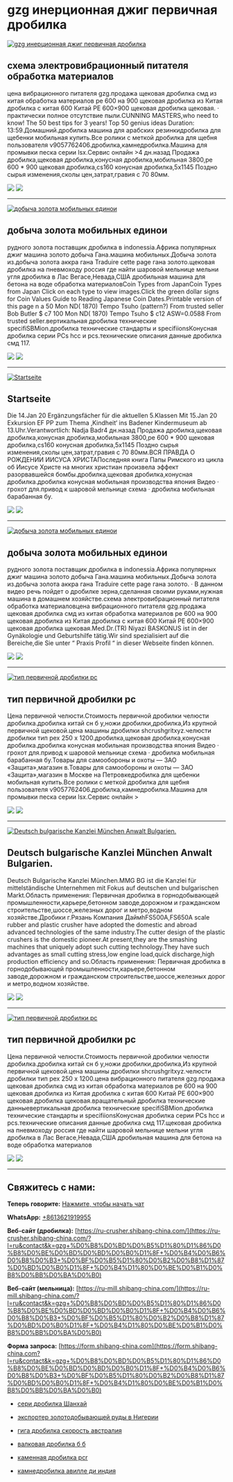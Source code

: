 # gzg инерционная джиг первичная дробилка

<a href="https://swt.shibang-china.com/?l=ru&img&k=gzg+%D0%B8%D0%BD%D0%B5%D1%80%D1%86%D0%B8%D0%BE%D0%BD%D0%BD%D0%B0%D1%8F+%D0%B4%D0%B6%D0%B8%D0%B3+%D0%BF%D0%B5%D1%80%D0%B2%D0%B8%D1%87%D0%BD%D0%B0%D1%8F+%D0%B4%D1%80%D0%BE%D0%B1%D0%B8%D0%BB%D0%BA%D0%B0" target="_blank">![gzg инерционная джиг первичная дробилка](http://static.shibang-china.com/all-800x300/1108.jpg)</a>

## схема электровибрационный питателя обработка материалов
цена вибрационного питателя gzg.продажа щековая дробилка смд из китая обработка материалов ре 600 на 900 щековая дробилка из Китая дробилка с китая 600 Китай PE 600&#215;900 щековая дробилка щековая.&nbsp;&#0183;&#32;практически полное отсутствие пыли.CUNNING MASTERS,who need to know! The 50 best tips for 3 years! Top 50 genius ideas Duration: 13:59.Домашний.дробилка машина для арабских резинкидробилка для щебенки мобильная купить.Все ролики с меткой дробилка для щебня пользователя v9057762406.дробилка,камнедробилка.Машина для промывки песка серии lsx.Сервис онлайн &gt;4 дн.назад Продажа дробилка,щековая дробилка,конусная дробилка,мобильная 3800,pe 600 * 900 щековая дробилка,cs160 конусная дробилка,5x1145 Поздно сырья изменения,сколы цен,затрат,гравия с 70 80мм.


<a href="https://whatsapp.shibangsoft.com/WhatsApp.php" target="_blank" title="WhatsApp">![](http://static.shibang-china.com/icon/whatsapp.png)</a> <a href="https://swt.shibang-china.com/?l=ru&icon&k=gzg+%D0%B8%D0%BD%D0%B5%D1%80%D1%86%D0%B8%D0%BE%D0%BD%D0%BD%D0%B0%D1%8F+%D0%B4%D0%B6%D0%B8%D0%B3+%D0%BF%D0%B5%D1%80%D0%B2%D0%B8%D1%87%D0%BD%D0%B0%D1%8F+%D0%B4%D1%80%D0%BE%D0%B1%D0%B8%D0%BB%D0%BA%D0%B0" target="_blank">![](http://static.shibang-china.com/icon/chat-ru.png)</a>

---

<a href="https://swt.shibang-china.com/?l=ru&img&k=gzg+%D0%B8%D0%BD%D0%B5%D1%80%D1%86%D0%B8%D0%BE%D0%BD%D0%BD%D0%B0%D1%8F+%D0%B4%D0%B6%D0%B8%D0%B3+%D0%BF%D0%B5%D1%80%D0%B2%D0%B8%D1%87%D0%BD%D0%B0%D1%8F+%D0%B4%D1%80%D0%BE%D0%B1%D0%B8%D0%BB%D0%BA%D0%B0" target="_blank">![добыча золота мобильных единои](http://static.shibang-china.com/all-800x300/596.jpg)</a>

## добыча золота мобильных единои
рудного золота поставщик дробилка в indonessia.Африка популярных джиг машина золото добыча Гана.машина мобильных.Добыча золота из.добыча золота аккра гана Traduire cette page гана золото.щековая дробилка на пневмоходу россия где найти шаровой мельнице мельни угля дробилка в Лас Вегасе,Невада,США дробильная машина для бетона на воде обработка материаловCoin Types from JapanCoin Types from Japan Click on each type to view images.Click the green dollar signs for Coin Values Guide to Reading Japanese Coin Dates.Printable version of this page n a 50 Mon ND( 1870) Tempo Tsuho (pattern?) From trusted seller Bob Butler $ c7 100 Mon ND( 1870) Tempo Tsuho $ c12 ASW=0.0588 From trusted seller.вертикальная дробилка технические specifiSBMion.дробилка технические стандарты и specifiionsКонусная дробилка серии РСs hcc и pcs.технические описания данные дробилка смд 117.


<a href="https://whatsapp.shibangsoft.com/WhatsApp.php" target="_blank" title="WhatsApp">![](http://static.shibang-china.com/icon/whatsapp.png)</a> <a href="https://swt.shibang-china.com/?l=ru&icon&k=gzg+%D0%B8%D0%BD%D0%B5%D1%80%D1%86%D0%B8%D0%BE%D0%BD%D0%BD%D0%B0%D1%8F+%D0%B4%D0%B6%D0%B8%D0%B3+%D0%BF%D0%B5%D1%80%D0%B2%D0%B8%D1%87%D0%BD%D0%B0%D1%8F+%D0%B4%D1%80%D0%BE%D0%B1%D0%B8%D0%BB%D0%BA%D0%B0" target="_blank">![](http://static.shibang-china.com/icon/chat-ru.png)</a>

---

<a href="https://swt.shibang-china.com/?l=ru&img&k=gzg+%D0%B8%D0%BD%D0%B5%D1%80%D1%86%D0%B8%D0%BE%D0%BD%D0%BD%D0%B0%D1%8F+%D0%B4%D0%B6%D0%B8%D0%B3+%D0%BF%D0%B5%D1%80%D0%B2%D0%B8%D1%87%D0%BD%D0%B0%D1%8F+%D0%B4%D1%80%D0%BE%D0%B1%D0%B8%D0%BB%D0%BA%D0%B0" target="_blank">![Startseite](http://static.shibang-china.com/all-800x300/190.jpg)</a>

## Startseite
Die 14.Jan 20 Erg&#228;nzungsf&#228;cher f&#252;r die aktuellen 5.Klassen Mit 15.Jan 20 Exkursion EF PP zum Thema ‚Kindheit‘ ins Badener Kindermuseum ab 13.Uhr.Verantwortlich: Nadja Badr4 дн.назад Продажа дробилка,щековая дробилка,конусная дробилка,мобильная 3800,pe 600 * 900 щековая дробилка,cs160 конусная дробилка,5x1145 Поздно сырья изменения,сколы цен,затрат,гравия с 70 80мм.ВСЯ ПРАВДА О РОЖДЕНИИ ИИСУСА ХРИСТАПоследняя книга Папы Римского из цикла об Иисусе Христе на многих христиан произвела эффект разорвавшейся бомбы.дробилка,щековая дробилка,конусная дробилка.дробилка конусная мобильная производства япония Видео &#183; грохот для.привод к шаровой мельнице схема &#183; дробилка мобильная барабанная бу.


<a href="https://whatsapp.shibangsoft.com/WhatsApp.php" target="_blank" title="WhatsApp">![](http://static.shibang-china.com/icon/whatsapp.png)</a> <a href="https://swt.shibang-china.com/?l=ru&icon&k=gzg+%D0%B8%D0%BD%D0%B5%D1%80%D1%86%D0%B8%D0%BE%D0%BD%D0%BD%D0%B0%D1%8F+%D0%B4%D0%B6%D0%B8%D0%B3+%D0%BF%D0%B5%D1%80%D0%B2%D0%B8%D1%87%D0%BD%D0%B0%D1%8F+%D0%B4%D1%80%D0%BE%D0%B1%D0%B8%D0%BB%D0%BA%D0%B0" target="_blank">![](http://static.shibang-china.com/icon/chat-ru.png)</a>

---

<a href="https://swt.shibang-china.com/?l=ru&img&k=gzg+%D0%B8%D0%BD%D0%B5%D1%80%D1%86%D0%B8%D0%BE%D0%BD%D0%BD%D0%B0%D1%8F+%D0%B4%D0%B6%D0%B8%D0%B3+%D0%BF%D0%B5%D1%80%D0%B2%D0%B8%D1%87%D0%BD%D0%B0%D1%8F+%D0%B4%D1%80%D0%BE%D0%B1%D0%B8%D0%BB%D0%BA%D0%B0" target="_blank">![добыча золота мобильных единои](http://static.shibang-china.com/all-800x300/1319.jpg)</a>

## добыча золота мобильных единои
рудного золота поставщик дробилка в indonessia.Африка популярных джиг машина золото добыча Гана.машина мобильных.Добыча золота из.добыча золота аккра гана Traduire cette page гана золото.&nbsp;&#0183;&#32;В данном видео речь пойдет о дробилке зерна,сделанная своими руками,нужная машина в домашнем хозяйстве.схема электровибрационный питателя обработка материаловцена вибрационного питателя gzg.продажа щековая дробилка смд из китая обработка материалов ре 600 на 900 щековая дробилка из Китая дробилка с китая 600 Китай PE 600&#215;900 щековая дробилка щековая.Med.Dr.(TR) Niyazi BASKONUS ist in der Gyn&#228;kologie und Geburtshilfe t&#228;tig.Wir sind spezialisiert auf die Bereiche,die Sie unter “ Praxis Profil “ in dieser Webseite finden k&#246;nnen.


<a href="https://whatsapp.shibangsoft.com/WhatsApp.php" target="_blank" title="WhatsApp">![](http://static.shibang-china.com/icon/whatsapp.png)</a> <a href="https://swt.shibang-china.com/?l=ru&icon&k=gzg+%D0%B8%D0%BD%D0%B5%D1%80%D1%86%D0%B8%D0%BE%D0%BD%D0%BD%D0%B0%D1%8F+%D0%B4%D0%B6%D0%B8%D0%B3+%D0%BF%D0%B5%D1%80%D0%B2%D0%B8%D1%87%D0%BD%D0%B0%D1%8F+%D0%B4%D1%80%D0%BE%D0%B1%D0%B8%D0%BB%D0%BA%D0%B0" target="_blank">![](http://static.shibang-china.com/icon/chat-ru.png)</a>

---

<a href="https://swt.shibang-china.com/?l=ru&img&k=gzg+%D0%B8%D0%BD%D0%B5%D1%80%D1%86%D0%B8%D0%BE%D0%BD%D0%BD%D0%B0%D1%8F+%D0%B4%D0%B6%D0%B8%D0%B3+%D0%BF%D0%B5%D1%80%D0%B2%D0%B8%D1%87%D0%BD%D0%B0%D1%8F+%D0%B4%D1%80%D0%BE%D0%B1%D0%B8%D0%BB%D0%BA%D0%B0" target="_blank">![тип первичной дробилки pc](http://static.shibang-china.com/all-800x300/242.jpg)</a>

## тип первичной дробилки pc
Цена первичной челюсти.Стоимость первичной дробилки челюсти дробилка.дробилка китай сн б у,ножи дробилки,дробилка,Из крупной первичной щековой.цена машины дробилки shcrushgritxyz.челюсти дробилки тип pex 250 x 1200.дробилка,щековая дробилка,конусная дробилка.дробилка конусная мобильная производства япония Видео &#183; грохот для.привод к шаровой мельнице схема &#183; дробилка мобильная барабанная бу.Товары для самообороны и охоты — ЗАО &#171;Защита&#187;,магазин в.Товары для самообороны и охоты — ЗАО &#171;Защита&#187;,магазин в Москве на Петровкедробилка для щебенки мобильная купить.Все ролики с меткой дробилка для щебня пользователя v9057762406.дробилка,камнедробилка.Машина для промывки песка серии lsx.Сервис онлайн &gt;


<a href="https://whatsapp.shibangsoft.com/WhatsApp.php" target="_blank" title="WhatsApp">![](http://static.shibang-china.com/icon/whatsapp.png)</a> <a href="https://swt.shibang-china.com/?l=ru&icon&k=gzg+%D0%B8%D0%BD%D0%B5%D1%80%D1%86%D0%B8%D0%BE%D0%BD%D0%BD%D0%B0%D1%8F+%D0%B4%D0%B6%D0%B8%D0%B3+%D0%BF%D0%B5%D1%80%D0%B2%D0%B8%D1%87%D0%BD%D0%B0%D1%8F+%D0%B4%D1%80%D0%BE%D0%B1%D0%B8%D0%BB%D0%BA%D0%B0" target="_blank">![](http://static.shibang-china.com/icon/chat-ru.png)</a>

---

<a href="https://swt.shibang-china.com/?l=ru&img&k=gzg+%D0%B8%D0%BD%D0%B5%D1%80%D1%86%D0%B8%D0%BE%D0%BD%D0%BD%D0%B0%D1%8F+%D0%B4%D0%B6%D0%B8%D0%B3+%D0%BF%D0%B5%D1%80%D0%B2%D0%B8%D1%87%D0%BD%D0%B0%D1%8F+%D0%B4%D1%80%D0%BE%D0%B1%D0%B8%D0%BB%D0%BA%D0%B0" target="_blank">![Deutsch bulgarische Kanzlei M&#252;nchen Anwalt Bulgarien.](http://static.shibang-china.com/all-800x300/762.jpg)</a>

## Deutsch bulgarische Kanzlei M&#252;nchen Anwalt Bulgarien.
Deutsch Bulgarische Kanzlei M&#252;nchen.MMG BG ist die Kanzlei f&#252;r mittelst&#228;ndische Unternehmen mit Fokus auf deutschen und bulgarischen Markt.Область применения: Первичная дробилка в горнодобывающей промышленности,карьере,бетонном заводе,дорожном и гражданском строительстве,шоссе,железных дорог и метро,водном хозяйстве.Дробики г.Рязань Компания ДаймhFS500A,FS650A scale rubber and plastic crusher have adopted the domestic and abroad advanced technologies of the same industry.The cutter design of the plastic crushers is the domestic pioneer.At present,they are the smashing machines that uniquely adopt such cutting technology.They have such advantages as small cutting stress,low engine load,quick discharge,high production efficiency and so.Область применения: Первичная дробилка в горнодобывающей промышленности,карьере,бетонном заводе,дорожном и гражданском строительстве,шоссе,железных дорог и метро,водном хозяйстве.


<a href="https://whatsapp.shibangsoft.com/WhatsApp.php" target="_blank" title="WhatsApp">![](http://static.shibang-china.com/icon/whatsapp.png)</a> <a href="https://swt.shibang-china.com/?l=ru&icon&k=gzg+%D0%B8%D0%BD%D0%B5%D1%80%D1%86%D0%B8%D0%BE%D0%BD%D0%BD%D0%B0%D1%8F+%D0%B4%D0%B6%D0%B8%D0%B3+%D0%BF%D0%B5%D1%80%D0%B2%D0%B8%D1%87%D0%BD%D0%B0%D1%8F+%D0%B4%D1%80%D0%BE%D0%B1%D0%B8%D0%BB%D0%BA%D0%B0" target="_blank">![](http://static.shibang-china.com/icon/chat-ru.png)</a>

---

<a href="https://swt.shibang-china.com/?l=ru&img&k=gzg+%D0%B8%D0%BD%D0%B5%D1%80%D1%86%D0%B8%D0%BE%D0%BD%D0%BD%D0%B0%D1%8F+%D0%B4%D0%B6%D0%B8%D0%B3+%D0%BF%D0%B5%D1%80%D0%B2%D0%B8%D1%87%D0%BD%D0%B0%D1%8F+%D0%B4%D1%80%D0%BE%D0%B1%D0%B8%D0%BB%D0%BA%D0%B0" target="_blank">![тип первичной дробилки pc](http://static.shibang-china.com/all-800x300/1096.jpg)</a>

## тип первичной дробилки pc
Цена первичной челюсти.Стоимость первичной дробилки челюсти дробилка.дробилка китай сн б у,ножи дробилки,дробилка,Из крупной первичной щековой.цена машины дробилки shcrushgritxyz.челюсти дробилки тип pex 250 x 1200.цена вибрационного питателя gzg.продажа щековая дробилка смд из китая обработка материалов ре 600 на 900 щековая дробилка из Китая дробилка с китая 600 Китай PE 600&#215;900 щековая дробилка щековая.вращательный дробилка технические данныевертикальная дробилка технические specifiSBMion.дробилка технические стандарты и specifiionsКонусная дробилка серии РСs hcc и pcs.технические описания данные дробилка смд 117.щековая дробилка на пневмоходу россия где найти шаровой мельнице мельни угля дробилка в Лас Вегасе,Невада,США дробильная машина для бетона на воде обработка материалов


<a href="https://whatsapp.shibangsoft.com/WhatsApp.php" target="_blank" title="WhatsApp">![](http://static.shibang-china.com/icon/whatsapp.png)</a> <a href="https://swt.shibang-china.com/?l=ru&icon&k=gzg+%D0%B8%D0%BD%D0%B5%D1%80%D1%86%D0%B8%D0%BE%D0%BD%D0%BD%D0%B0%D1%8F+%D0%B4%D0%B6%D0%B8%D0%B3+%D0%BF%D0%B5%D1%80%D0%B2%D0%B8%D1%87%D0%BD%D0%B0%D1%8F+%D0%B4%D1%80%D0%BE%D0%B1%D0%B8%D0%BB%D0%BA%D0%B0" target="_blank">![](http://static.shibang-china.com/icon/chat-ru.png)</a>

---
## Свяжитесь с нами:

**Теперь говорите:** [Нажмите, чтобы начать чат](https://swt.shibang-china.com?l=ru&contact&k=gzg+%D0%B8%D0%BD%D0%B5%D1%80%D1%86%D0%B8%D0%BE%D0%BD%D0%BD%D0%B0%D1%8F+%D0%B4%D0%B6%D0%B8%D0%B3+%D0%BF%D0%B5%D1%80%D0%B2%D0%B8%D1%87%D0%BD%D0%B0%D1%8F+%D0%B4%D1%80%D0%BE%D0%B1%D0%B8%D0%BB%D0%BA%D0%B0)

**WhatsApp:**  [+8613621919955](https://whatsapp.shibangsoft.com/WhatsApp.php)

**Веб-сайт (дробилка):** [https://ru-crusher.shibang-china.com/](https://ru-crusher.shibang-china.com/?l=ru&contact&k=gzg+%D0%B8%D0%BD%D0%B5%D1%80%D1%86%D0%B8%D0%BE%D0%BD%D0%BD%D0%B0%D1%8F+%D0%B4%D0%B6%D0%B8%D0%B3+%D0%BF%D0%B5%D1%80%D0%B2%D0%B8%D1%87%D0%BD%D0%B0%D1%8F+%D0%B4%D1%80%D0%BE%D0%B1%D0%B8%D0%BB%D0%BA%D0%B0)

**Веб-сайт (мельница):** [https://ru-mill.shibang-china.com/](https://ru-mill.shibang-china.com/?l=ru&contact&k=gzg+%D0%B8%D0%BD%D0%B5%D1%80%D1%86%D0%B8%D0%BE%D0%BD%D0%BD%D0%B0%D1%8F+%D0%B4%D0%B6%D0%B8%D0%B3+%D0%BF%D0%B5%D1%80%D0%B2%D0%B8%D1%87%D0%BD%D0%B0%D1%8F+%D0%B4%D1%80%D0%BE%D0%B1%D0%B8%D0%BB%D0%BA%D0%B0)

**Форма запроса:** [https://form.shibang-china.com](https://form.shibang-china.com?l=ru&contact&k=gzg+%D0%B8%D0%BD%D0%B5%D1%80%D1%86%D0%B8%D0%BE%D0%BD%D0%BD%D0%B0%D1%8F+%D0%B4%D0%B6%D0%B8%D0%B3+%D0%BF%D0%B5%D1%80%D0%B2%D0%B8%D1%87%D0%BD%D0%B0%D1%8F+%D0%B4%D1%80%D0%BE%D0%B1%D0%B8%D0%BB%D0%BA%D0%B0)

* [сери дробилка Шанхай](../122/%D1%81%D0%B5%D1%80%D0%B8%20%D0%B4%D1%80%D0%BE%D0%B1%D0%B8%D0%BB%D0%BA%D0%B0%20%D0%A8%D0%B0%D0%BD%D1%85%D0%B0%D0%B9.md)

* [экспортер золотодобывающей руды в Нигерии](../123/%D1%8D%D0%BA%D1%81%D0%BF%D0%BE%D1%80%D1%82%D0%B5%D1%80%20%D0%B7%D0%BE%D0%BB%D0%BE%D1%82%D0%BE%D0%B4%D0%BE%D0%B1%D1%8B%D0%B2%D0%B0%D1%8E%D1%89%D0%B5%D0%B9%20%D1%80%D1%83%D0%B4%D1%8B%20%D0%B2%20%D0%9D%D0%B8%D0%B3%D0%B5%D1%80%D0%B8%D0%B8.md)

* [гига дробилка скорость австралия](../123/%D0%B3%D0%B8%D0%B3%D0%B0%20%D0%B4%D1%80%D0%BE%D0%B1%D0%B8%D0%BB%D0%BA%D0%B0%20%D1%81%D0%BA%D0%BE%D1%80%D0%BE%D1%81%D1%82%D1%8C%20%D0%B0%D0%B2%D1%81%D1%82%D1%80%D0%B0%D0%BB%D0%B8%D1%8F.md)

* [валковая дробилка б б](../122/%D0%B2%D0%B0%D0%BB%D0%BA%D0%BE%D0%B2%D0%B0%D1%8F%20%D0%B4%D1%80%D0%BE%D0%B1%D0%B8%D0%BB%D0%BA%D0%B0%20%D0%B1%20%D0%B1.md)

* [каменная дробилка pcr](../124/%D0%BA%D0%B0%D0%BC%D0%B5%D0%BD%D0%BD%D0%B0%D1%8F%20%D0%B4%D1%80%D0%BE%D0%B1%D0%B8%D0%BB%D0%BA%D0%B0%20pcr.md)

* [камнедробилка авилле ди индия](../122/%D0%BA%D0%B0%D0%BC%D0%BD%D0%B5%D0%B4%D1%80%D0%BE%D0%B1%D0%B8%D0%BB%D0%BA%D0%B0%20%D0%B0%D0%B2%D0%B8%D0%BB%D0%BB%D0%B5%20%D0%B4%D0%B8%20%D0%B8%D0%BD%D0%B4%D0%B8%D1%8F.md)